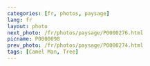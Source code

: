 ```yaml
---
categories: [fr, photos, paysage]
lang: fr
layout: photo
next_photo: /fr/photos/paysage/P0000276.html
picname: P0000098
prev_photo: /fr/photos/paysage/P0000274.html
tags: [Camel Man, Tree]
---
```

